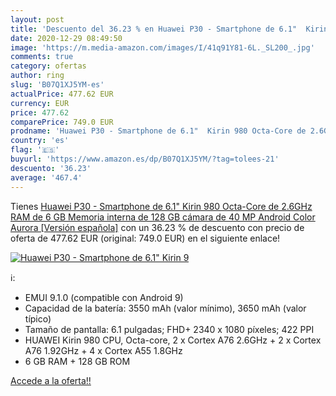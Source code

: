 ```yaml
---
layout: post
title: 'Descuento del 36.23 % en Huawei P30 - Smartphone de 6.1"  Kirin 9'
date: 2020-12-29 08:49:50
image: 'https://m.media-amazon.com/images/I/41q91Y81-6L._SL200_.jpg'
comments: true
category: ofertas
author: ring
slug: 'B07Q1XJ5YM-es'
actualPrice: 477.62 EUR
currency: EUR
price: 477.62
comparePrice: 749.0 EUR
prodname: 'Huawei P30 - Smartphone de 6.1"  Kirin 980 Octa-Core de 2.6GHz  RAM de 6 GB  Memoria interna de 128 GB  cámara de 40 MP  Android  Color Aurora [Versión española]'
country: 'es'
flag: '🇪🇸'
buyurl: 'https://www.amazon.es/dp/B07Q1XJ5YM/?tag=tolees-21'
descuento: '36.23'
average: '467.4'
---
```


Tienes [Huawei P30 - Smartphone de 6.1"  Kirin 980 Octa-Core de 2.6GHz  RAM de 6 GB  Memoria interna de 128 GB  cámara de 40 MP  Android  Color Aurora [Versión española]](https://www.amazon.es/dp/B07Q1XJ5YM/?tag=tolees-21) con un 36.23 % de descuento con precio de oferta de 477.62 EUR (original: 749.0 EUR) en el siguiente enlace!

[![Huawei P30 - Smartphone de 6.1"  Kirin 9](https://m.media-amazon.com/images/I/41q91Y81-6L._SL200_.jpg)](https://www.amazon.es/dp/B07Q1XJ5YM/?tag=tolees-21)

ℹ️:

- EMUI 9.1.0 (compatible con Android 9)
- Capacidad de la batería: 3550 mAh (valor mínimo), 3650 mAh (valor típico)
- Tamaño de pantalla: 6.1 pulgadas; FHD+ 2340 x 1080 píxeles; 422 PPI
- HUAWEI Kirin 980 CPU, Octa-core, 2 x Cortex A76 2.6GHz + 2 x Cortex A76 1.92GHz + 4 x Cortex A55 1.8GHz
- 6 GB RAM + 128 GB ROM

[Accede a la oferta!!](https://www.amazon.es/dp/B07Q1XJ5YM/?tag=tolees-21)

